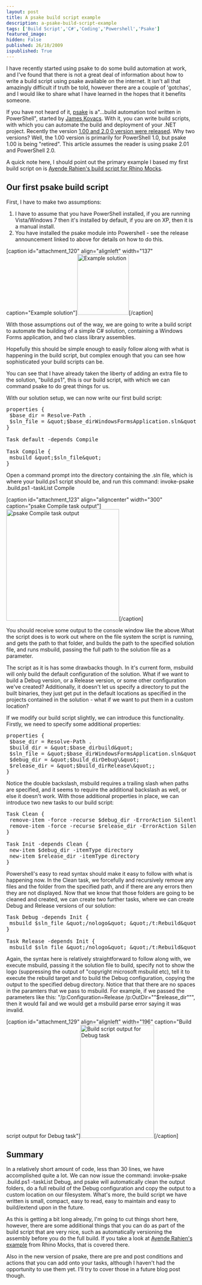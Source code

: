 ```yaml
---
layout: post
title: A psake build script example
description: a-psake-build-script-example
tags: ['Build Script','C#','Coding','Powershell','Psake']
featured_image: 
hidden: False
published: 26/10/2009
ispublished: True
---
```

I have recently started using psake to do some build automation at work, and I've found that there is not a great deal of information about how to write a build script using psake available on the internet. It isn't all that amazingly difficult if truth be told, however there are a couple of 'gotchas', and I would like to share what I have learned in the hopes that it benefits someone.

If you have not heard of it, <a title="psake project on Google Code" href="http://code.google.com/p/psake/" target="_blank">psake</a> is a"...build automation tool written in PowerShell", started by <a title="James Kovacs' blog" href="http://codebetter.com/blogs/james.kovacs/default.aspx" target="_blank">James Kovacs</a>. With it, you can write build scripts, with which you can automate the build and deployment of your .NET project. Recently the version <a title="psake 2.00 release annoucement" href="http://codebetter.com/blogs/james.kovacs/archive/2009/10/14/releasing-psake-v1-00-amp-psake-v2-00.aspx">1.00 and 2.0<strong> </strong>0 version were released</a>. Why two versions? Well, the 1.00 version is primarily for PowerShell 1.0, but psake 1.00 is being "retired". This article assumes the reader is using psake 2.01 and PowerShell 2.0.

A quick note here, I should point out the primary example I based my first build script on is <a title="Ayende Rahien Rhino Mocks build script" href="http://ayende.com/Blog/archive/2009/08/30/on-psake.aspx" target="_blank">Ayende Rahien's build script for Rhino Mocks</a>.
<h2>Our first psake build script</h2>
First, I have to make two assumptions:
<ol>
	<li>I have to assume that you have PowerShell installed, if you are running Vista/Windows 7 then it's installed by default, if you are on XP, then it is a manual install.</li>
	<li>You have installed the psake module into Powershell - see the release announcement linked to above for details on how to do this.</li>
</ol>
[caption id="attachment_120" align="alignleft" width="137" caption="Example solution"]<a href="http://temporalcohesion.co.uk/wp-content/uploads/2009/10/psake_example_solution.png"><img class="size-full wp-image-120    " title="psake_example_solution" src="http://temporalcohesion.co.uk/wp-content/uploads/2009/10/psake_example_solution.png" alt="Example solution" width="137" height="161" /></a>[/caption]

With those assumptions out of the way, we are going to write a build script to automate the building of a simple C# solution, containing a Windows Forms application, and two class library assemblies.

Hopefully this should be simple enough to easily follow along with what is happening in the build script, but complex enough that you can see how sophisticated your build scripts can be.

You can see that I have already taken the liberty of adding an extra file to the solution, "build.ps1", this is our build script, with which we can command psake to do great things for us.

With our solution setup, we can now write our first build script:

<pre class="lang:powershell decode:1 " >
properties {
 $base_dir = Resolve-Path .
 $sln_file = &amp;quot;$base_dirWindowsFormsApplication.sln&amp;quot;
}

Task default -depends Compile

Task Compile {
 msbuild &amp;quot;$sln_file&amp;quot;
}
</pre>

Open a command prompt into the directory containing the .sln file, which is where your build.ps1 script
should be, and run this command: invoke-psake .build.ps1 -taskList Compile

[caption id="attachment_123" align="aligncenter" width="300" caption="psake Compile task output"]<a href="http://temporalcohesion.co.uk/wp-content/uploads/2009/10/psake_Compile.png"><img class="size-medium wp-image-123" title="psake_Compile" src="http://temporalcohesion.co.uk/wp-content/uploads/2009/10/psake_Compile-300x296.png" alt="psake Compile task output" width="300" height="296" /></a>[/caption]

You should receive some output to the console window like the above.What the script does is to work out where on the file system the script is running, and gets the path to that folder, and builds the path to the specified solution file, and runs msbuild, passing the full path to the solution file as a parameter.

The script as it is has some drawbacks though. In it's current form, msbuild will only build the default configuration of the solution. What if we want to build a Debug version, or a Release version, or some other configuration we've created? Additionally, it doesn't let us specify a directory to put the built binaries, they just get put in the default locations as specified in the projects contained in the solution - what if we want to put them in a custom location?

If we modify our build script slightly, we can introduce this functionality. Firstly, we need to specify some additional properties:

<pre class="lang:powershell decode:1 " >
properties {
 $base_dir = Resolve-Path .
 $build_dir = &amp;quot;$base_dirbuild&amp;quot;
 $sln_file = &amp;quot;$base_dirWindowsFormsApplication.sln&amp;quot;
 $debug_dir = &amp;quot;$build_dirDebug\&amp;quot;
 $release_dir = &amp;quot;$build_dirRelease\&amp;quot;;
}
</pre>

Notice the double backslash, msbuild requires a trailing slash when paths are specified, and it seems to require the additional backslash as well, or else it doesn't work. With those additional properties in place, we can introduce two new tasks to our build script:

<pre class="lang:powershell decode:1 " >
Task Clean {
 remove-item -force -recurse $debug_dir -ErrorAction SilentlyContinue
 remove-item -force -recurse $release_dir -ErrorAction SilentlyContinue
}

Task Init -depends Clean {
 new-item $debug_dir -itemType directory
 new-item $release_dir -itemType directory
}
</pre>

Powershell's easy to read syntax should make it easy to follow with what is happening now. In the Clean task, we forcefully and recursively remove any files and the folder from the specified path, and if there are any errors then they are not displayed. Now that we know that those folders are going to be cleaned and created, we can create two further tasks, where we can create Debug and Release versions of our solution:

<pre class="lang:powershell decode:1 " >
Task Debug -depends Init {
 msbuild $sln_file &amp;quot;/nologo&amp;quot; &amp;quot;/t:Rebuild&amp;quot; &amp;quot;/p:Configuration=Debug&amp;quot; &amp;quot;/p:OutDir=&amp;quot;&amp;quot;$debug_dir&amp;quot;&amp;quot;&amp;quot;
}

Task Release -depends Init {
 msbuild $sln_file &amp;quot;/nologo&amp;quot; &amp;quot;/t:Rebuild&amp;quot; &amp;quot;/p:Configuration=Release&amp;quot; &amp;quot;/p:OutDir=&amp;quot;&amp;quot;$release_dir&amp;quot;&amp;quot;&amp;quot;
</pre>

Again, the syntax here is relatively straightforward to follow along with, we execute msbuild, passing it the solution file to build, specify not to show the logo (suppressing the output of "copyright microsoft msbuild etc), tell it to execute the rebuild target and to build the Debug configuration, copying the output to the specified debug directory. Notice that that there are no spaces in the paramters that we pass to msbuild. For example, if we passed the parameters like this: "/p:Configuration=Release /p:OutDir=""$release_dir""", then it would fail and we would get a msbuild parse error saying it was invalid.

[caption id="attachment_129" align="alignleft" width="196" caption="Build script output for Debug task"]<a href="http://temporalcohesion.co.uk/wp-content/uploads/2009/10/psake_example_debug.png"><img class="size-medium wp-image-129" title="psake_example_debug" src="http://temporalcohesion.co.uk/wp-content/uploads/2009/10/psake_example_debug-196x300.png" alt="Build script output for Debug task" width="196" height="300" /></a>[/caption]
<h2>Summary</h2>
In a relatively short amount of code, less than 30 lines, we have accomplished quite a lot. We can now issue the command: invoke-psake .build.ps1 -taskList Debug, and psake will automatically clean the output folders, do a full rebuild of the Debug configuration and copy the output to a custom location on our filesystem. What's more, the build script we have written is small, compact, easy to read, easy to maintain and easy to build/extend upon in the future.

As this is getting a bit long already, I'm going to cut things short here, however, there are some additional things that you can do as part of the build script that are very nice, such as automatically versioning the assembly before you do the full build. If you take a look at <a title="Ayende Rahien Rhino Mocks build script" href="http://ayende.com/Blog/archive/2009/08/30/on-psake.aspx" target="_blank">Ayende Rahien's example</a> from Rhino Mocks, that is covered there.

Also in the new version of psake, there are pre and post conditions and actions that you can add onto your tasks, although I haven't had the opportunity to use them yet. I'll try to cover those in a future blog post though.
